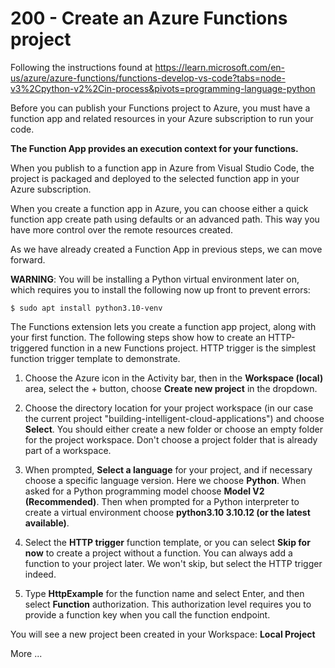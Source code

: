 # 200 - Create an Azure Functions project

Following the instructions found at https://learn.microsoft.com/en-us/azure/azure-functions/functions-develop-vs-code?tabs=node-v3%2Cpython-v2%2Cin-process&pivots=programming-language-python

Before you can publish your Functions project to Azure, you must have a function app and related resources in your Azure subscription to run your code. 

**The Function App provides an execution context for your functions.**

When you publish to a function app in Azure from Visual Studio Code, the project is packaged and deployed to the selected function app in your Azure subscription.

When you create a function app in Azure, you can choose either a quick function app create path using defaults or an advanced path. This way you have more control over the remote resources created.

As we have already created a Function App in previous steps, we can move forward.

**WARNING**: You will be installing a Python virtual environment later on, which requires you to install the following now up front to prevent errors:

```
$ sudo apt install python3.10-venv
```

The Functions extension lets you create a function app project, along with your first function. The following steps show how to create an HTTP-triggered function in a new Functions project. HTTP trigger is the simplest function trigger template to demonstrate.

1. Choose the Azure icon in the Activity bar, then in the **Workspace (local)** area, select the + button, choose **Create new project** in the dropdown.

2. Choose the directory location for your project workspace (in our case the current project "building-intelligent-cloud-applications") and choose **Select**. You should either create a new folder or choose an empty folder for the project workspace. Don't choose a project folder that is already part of a workspace.

3. When prompted, **Select a language** for your project, and if necessary choose a specific language version. Here we choose **Python**. When asked for a Python programming model choose **Model V2 (Recommended)**. Then when prompted for a Python interpreter to create a virtual environment choose **python3.10 3.10.12 (or the latest available)**.

4. Select the **HTTP trigger** function template, or you can select **Skip for now** to create a project without a function. You can always add a function to your project later. We won't skip, but select the HTTP trigger indeed.

5. Type **HttpExample** for the function name and select Enter, and then select **Function** authorization. This authorization level requires you to provide a function key when you call the function endpoint.

You will see a new project been created in your Workspace: **Local Project**

More ...